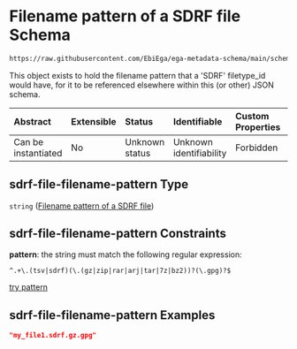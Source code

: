 # Filename pattern of a SDRF file Schema

```txt
https://raw.githubusercontent.com/EbiEga/ega-metadata-schema/main/schemas/EGA.common-definitions.json#/definitions/sdrf-file-filename-pattern
```

This object exists to hold the filename pattern that a 'SDRF' filetype\_id would have, for it to be referenced elsewhere within this (or other) JSON schema.

| Abstract            | Extensible | Status         | Identifiable            | Custom Properties | Additional Properties | Access Restrictions | Defined In                                                                                           |
| :------------------ | :--------- | :------------- | :---------------------- | :---------------- | :-------------------- | :------------------ | :--------------------------------------------------------------------------------------------------- |
| Can be instantiated | No         | Unknown status | Unknown identifiability | Forbidden         | Allowed               | none                | [EGA.common-definitions.json\*](../../../schemas/EGA.common-definitions.json "open original schema") |

## sdrf-file-filename-pattern Type

`string` ([Filename pattern of a SDRF file](ega-12-definitions-filename-pattern-of-a-sdrf-file.md))

## sdrf-file-filename-pattern Constraints

**pattern**: the string must match the following regular expression:&#x20;

```regexp
^.+\.(tsv|sdrf)(\.(gz|zip|rar|arj|tar|7z|bz2))?(\.gpg)?$
```

[try pattern](https://regexr.com/?expression=%5E.%2B%5C.\(tsv%7Csdrf\)\(%5C.\(gz%7Czip%7Crar%7Carj%7Ctar%7C7z%7Cbz2\)\)%3F\(%5C.gpg\)%3F%24 "try regular expression with regexr.com")

## sdrf-file-filename-pattern Examples

```json
"my_file1.sdrf.gz.gpg"
```
